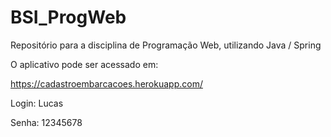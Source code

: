 # BSI_ProgWeb
Repositório para a disciplina de Programação Web, utilizando Java / Spring

O aplicativo pode ser acessado em:

https://cadastroembarcacoes.herokuapp.com/

Login: Lucas

Senha: 12345678
